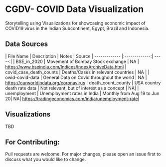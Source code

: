 # CGDV- COVID Data Visualization 

Storytelling using Visualizations for showcasing economic impact of COVID19 virus in the Indian Subcontinent, Egypt, Brazil and Indonesia. 

## Data Sources


| File Name        | Description           | Notes  | Source
| ------------- |:-------------:| -----:|
| BSE_in_2020     | Movement of Bombay Stock exchange | NA | https://www.bseindia.com/Indices/IndexArchiveData.html
| covid_case_death_counts      | Deaths/Cases in relevant countries      |   NA |
| owid-covid-data      |   General Data on Covid throughout the world    |   NA |  https://ourworldindata.org/coronavirus
| death_count_county      |   USA country death rate data   |   Not relevant, but of interest as a concept |  NA|
| unemployment      |   Unemployment rates in India   |   Monthly from Aug 19 to Jun 20|  NA| https://tradingeconomics.com/india/unemployment-rate|



## Visualizations

TBD

## For Contributing: 
Pull requests are welcome. For major changes, please open an issue first to discuss what you would like to change.
